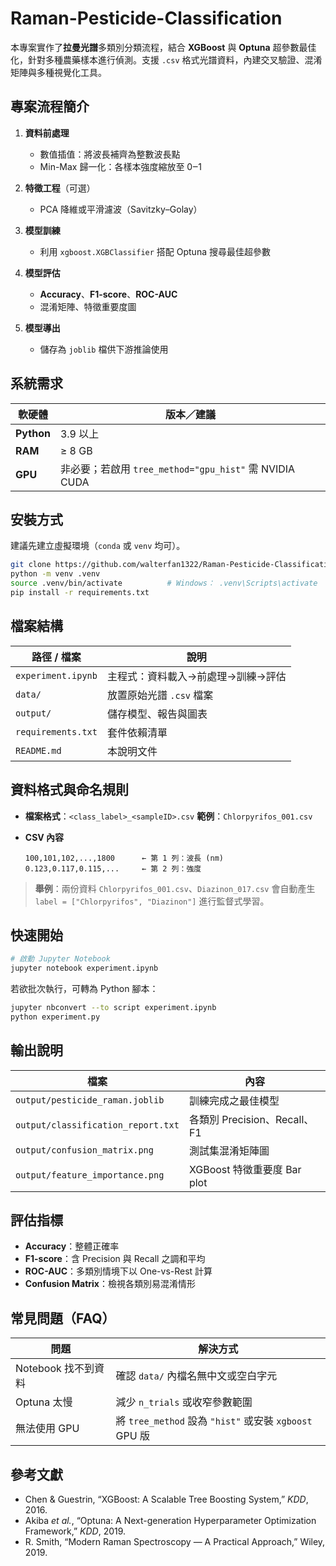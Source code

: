 # Raman-Pesticide-Classification

本專案實作了**拉曼光譜**多類別分類流程，結合 **XGBoost** 與 **Optuna** 超參數最佳化，針對多種農藥樣本進行偵測。支援 `.csv` 格式光譜資料，內建交叉驗證、混淆矩陣與多種視覺化工具。

## 專案流程簡介

1. **資料前處理**

   * 數值插值：將波長補齊為整數波長點
   * Min-Max 歸一化：各樣本強度縮放至 0‒1
2. **特徵工程**（可選）

   * PCA 降維或平滑濾波（Savitzky–Golay）
3. **模型訓練**

   * 利用 `xgboost.XGBClassifier` 搭配 Optuna 搜尋最佳超參數
4. **模型評估**

   * **Accuracy**、**F1-score**、**ROC-AUC**
   * 混淆矩陣、特徵重要度圖
5. **模型導出**

   * 儲存為 `joblib` 檔供下游推論使用



## 系統需求

| 軟硬體        | 版本／建議                                          |
| ---------- | ---------------------------------------------- |
| **Python** | 3.9 以上                                         |
| **RAM**    | ≥ 8 GB                                         |
| **GPU**    | 非必要；若啟用 `tree_method="gpu_hist"` 需 NVIDIA CUDA |



## 安裝方式

建議先建立虛擬環境（`conda` 或 `venv` 均可）。

```bash
git clone https://github.com/walterfan1322/Raman-Pesticide-Classification-XGBoost-Optuna.git
python -m venv .venv
source .venv/bin/activate          # Windows： .venv\Scripts\activate
pip install -r requirements.txt
```



## 檔案結構

| 路徑 / 檔案            | 說明                 |
| ------------------ | ------------------ |
| `experiment.ipynb` | 主程式：資料載入→前處理→訓練→評估 |
| `data/`            | 放置原始光譜 `.csv` 檔案   |
| `output/`          | 儲存模型、報告與圖表         |
| `requirements.txt` | 套件依賴清單             |
| `README.md`        | 本說明文件              |



## 資料格式與命名規則

* **檔案格式**：`<class_label>_<sampleID>.csv`
  **範例**：`Chlorpyrifos_001.csv`
* **CSV 內容**

  ```
  100,101,102,...,1800      ← 第 1 列：波長 (nm)
  0.123,0.117,0.115,...     ← 第 2 列：強度
  ```

> **舉例**：兩份資料 `Chlorpyrifos_001.csv`、`Diazinon_017.csv` 會自動產生 `label = ["Chlorpyrifos", "Diazinon"]` 進行監督式學習。



## 快速開始

```bash
# 啟動 Jupyter Notebook
jupyter notebook experiment.ipynb
```

若欲批次執行，可轉為 Python 腳本：

```bash
jupyter nbconvert --to script experiment.ipynb
python experiment.py
```

## 輸出說明

| 檔案                                 | 內容                      |
| ---------------------------------- | ----------------------- |
| `output/pesticide_raman.joblib`    | 訓練完成之最佳模型               |
| `output/classification_report.txt` | 各類別 Precision、Recall、F1 |
| `output/confusion_matrix.png`      | 測試集混淆矩陣圖                |
| `output/feature_importance.png`    | XGBoost 特徵重要度 Bar plot  |


## 評估指標

* **Accuracy**：整體正確率
* **F1-score**：含 Precision 與 Recall 之調和平均
* **ROC-AUC**：多類別情境下以 One-vs-Rest 計算
* **Confusion Matrix**：檢視各類別易混淆情形


## 常見問題（FAQ）

| 問題             | 解決方式                                            |
| -------------- | ----------------------------------------------- |
| Notebook 找不到資料 | 確認 `data/` 內檔名無中文或空白字元                          |
| Optuna 太慢      | 減少 `n_trials` 或收窄參數範圍                           |
| 無法使用 GPU       | 將 `tree_method` 設為 `"hist"` 或安裝 `xgboost` GPU 版 |


## 參考文獻

* Chen & Guestrin, “XGBoost: A Scalable Tree Boosting System,” *KDD*, 2016.
* Akiba *et al.*, “Optuna: A Next-generation Hyperparameter Optimization Framework,” *KDD*, 2019.
* R. Smith, “Modern Raman Spectroscopy — A Practical Approach,” Wiley, 2019.
